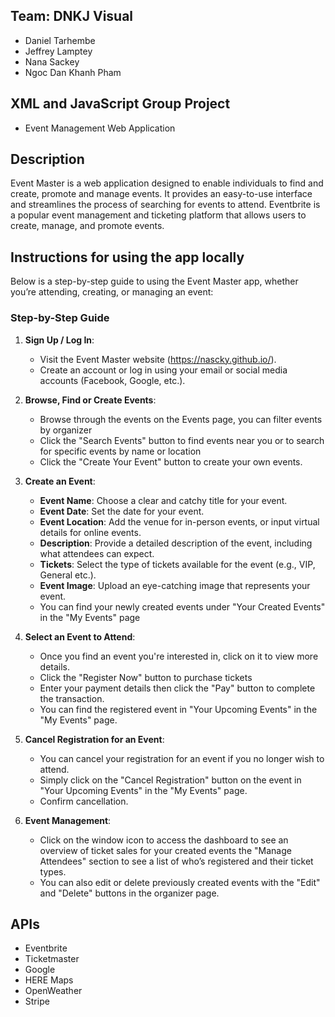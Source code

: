 ## Team: DNKJ Visual
- Daniel Tarhembe
- Jeffrey Lamptey
- Nana Sackey
- Ngoc Dan Khanh Pham


## XML and JavaScript Group Project
- Event Management Web Application

## Description
Event Master is a web application designed to enable individuals to find and create, promote and manage events. It provides an easy-to-use interface and streamlines the process of searching for events to attend. Eventbrite is a popular event management and ticketing platform that allows users to create, manage, and promote events. 

## Instructions for using the app locally

Below is a step-by-step guide to using the Event Master app, whether you’re attending, creating, or managing an event:

### **Step-by-Step Guide**

1. **Sign Up / Log In**:
   - Visit the Event Master website (https://nascky.github.io/).
   - Create an account or log in using your email or social media accounts (Facebook, Google, etc.).

2. **Browse, Find or Create Events**:
   - Browse through the events on the Events page, you can filter events by organizer
   - Click the "Search Events" button to find events near you or to search for specific events by name or location
   - Click the "Create Your Event" button to create your own events.

3. **Create an Event**:
   - **Event Name**: Choose a clear and catchy title for your event.
   - **Event Date**: Set the date for your event.
   - **Event Location**: Add the venue for in-person events, or input virtual details for online events.
   - **Description**: Provide a detailed description of the event, including what attendees can expect.
   - **Tickets**: Select the type of tickets available for the event (e.g., VIP, General etc.).
   - **Event Image**: Upload an eye-catching image that represents your event.
   - You can find your newly created events under "Your Created Events" in the "My Events" page

4. **Select an Event to Attend**:
   - Once you find an event you're interested in, click on it to view more details.
   - Click the "Register Now" button to purchase tickets
   - Enter your payment details then click the "Pay" button to complete the transaction.
   - You can find the registered event in "Your Upcoming Events" in the "My Events" page.

5. **Cancel Registration for an Event**:
   - You can cancel your registration for an event if you no longer wish to attend.
   - Simply click on the "Cancel Registration" button on the event in "Your Upcoming Events" in the "My Events" page.
   - Confirm cancellation.

6. **Event Management**:
   - Click on the window icon to access the dashboard to see an overview of ticket sales for your created events the "Manage Attendees" section to see a list of who’s registered and their ticket types.
   - You can also edit or delete previously created events with the "Edit" and "Delete" buttons in the organizer page.

## APIs
- Eventbrite
- Ticketmaster
- Google
- HERE Maps
- OpenWeather
- Stripe